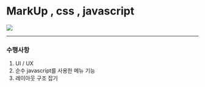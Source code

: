 # MarkUp , css , javascript

<img src='https://user-images.githubusercontent.com/50935771/107849484-cd84eb00-6e3e-11eb-8640-642560002336.PNG' >

---

### 수행사항 

1. UI / UX 
1. 순수 javascript를 사용한 메뉴 기능
1. 레이아웃 구조 잡기


